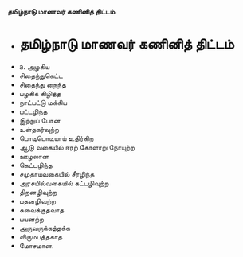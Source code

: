 **தமிழ்நாடு மாணவர் கணினித் திட்டம்**
- # தமிழ்நாடு மாணவர் கணினித் திட்டம்
- a. அழகிய
- சிதைந்துகெட்ட
- சிதைந்து நைந்த
- பழகிக் கிழித்த
- நாட்பட்டு மக்கிய
- பட்டழிந்த
- இற்றுப் போன
- உள்தகர்வுற்ற
- பொடிபொடியாய் உதிர்கிற
- ஆடு வகையில் ஈரற் கோளாறு நோயுற்ற
- ஊழலான
- கெட்டழிந்த
- சமுதாயவகையில் சீரழிந்த
- அரசயில்வகையில் கட்டழிவுற்ற
- திறனழிவுற்ற
- பதனழிவற்ற
- சுவைக்குதவாத
- பயனற்ற
- அருவருக்கத்தக்க
- விருமபத்தகாத
- மோசமான.

